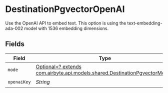 # DestinationPgvectorOpenAI

Use the OpenAI API to embed text. This option is using the text-embedding-ada-002 model with 1536 embedding dimensions.


## Fields

| Field                                                                                                                       | Type                                                                                                                        | Required                                                                                                                    | Description                                                                                                                 |
| --------------------------------------------------------------------------------------------------------------------------- | --------------------------------------------------------------------------------------------------------------------------- | --------------------------------------------------------------------------------------------------------------------------- | --------------------------------------------------------------------------------------------------------------------------- |
| `mode`                                                                                                                      | [Optional<? extends com.airbyte.api.models.shared.DestinationPgvectorMode>](../../models/shared/DestinationPgvectorMode.md) | :heavy_minus_sign:                                                                                                          | N/A                                                                                                                         |
| `openaiKey`                                                                                                                 | *String*                                                                                                                    | :heavy_check_mark:                                                                                                          | N/A                                                                                                                         |